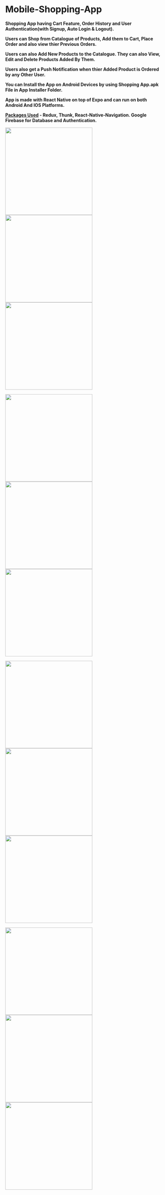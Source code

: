 # Mobile-Shopping-App

**Shopping App having Cart Feature, Order History and User Authentication(with Signup, Auto Login & Logout).**

**Users can Shop from Catalogue of Products, Add them to Cart, Place Order and also view thier Previous Orders.**

**Users can also Add New Products to the Catalogue. They can also View, Edit and Delete Products Added By Them.**

**Users also get a Push Notification when thier Added Product is Ordered by any Other User.**

**You can Install the App on Android Devices by using Shopping App.apk File in App Installer Folder.**

**App is made with React Native on top of Expo and can run on both Android And IOS Platforms.**

**<ins>Packages Used</ins> - Redux, Thunk, React-Native-Navigation. Google Firebase for Database and Authentication.**

<img src="Screenshots/Screenshot_1.png" width="275"> <img src="Screenshots/Screenshot_2.png" width="275"> <img src="Screenshots/Screenshot_3.png" width="275">

<img src="Screenshots/Screenshot_7.png" width="275"> <img src="Screenshots/Screenshot_11.png" width="275"> <img src="Screenshots/Screenshot_4.png" width="275">

<img src="Screenshots/Screenshot_5.png" width="275"> <img src="Screenshots/Screenshot_6.png" width="275"> <img src="Screenshots/Screenshot_10.png" width="275">

<img src="Screenshots/Screenshot_8.png" width="275"> <img src="Screenshots/Screenshot_9.png" width="275"> <img src="Screenshots/Screenshot_12.png" width="275">
